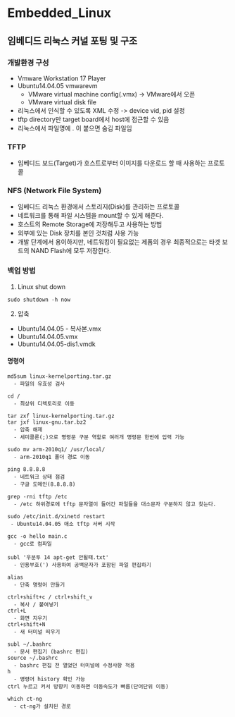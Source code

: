 # Embedded_Linux

## 임베디드 리눅스 커널 포팅 및 구조
### 개발환경 구성
- Vmware Workstation 17 Player
- Ubuntu14.04.05 vmwarevm 
  - VMware virtual machine config(.vmx) -> VMware에서 오픈
  - VMware virtual disk file
- 리눅스에서 인식할 수 있도록 XML 수정 -> device vid, pid 설정
- tftp directory만 target board에서 host에 접근할 수 있음
- 리눅스에서 파일명에 . 이 붙으면 숨김 파일임

### TFTP
- 임베디드 보드(Target)가 호스트로부터 이미지를 다운로드 할 때 사용하는 프로토콜

### NFS (Network File System)
- 임베디드 리눅스 환경에서 스토리지(Disk)를 관리하는 프로토콜
- 네트워크를 통해 파일 시스템을 mount할 수 있게 해준다.
- 호스트의 Remote Storage에 저장해두고 사용하는 방법
- 외부에 있는 Disk 장치를 본인 것처럼 사용 가능
- 개발 단계에서 용이하지만, 네트워킹이 필요없는 제품의 경우 최종적으로는 타겟 보드의 NAND Flash에 모두 저장한다.

### 백업 방법
1. Linux shut down
```
sudo shutdown -h now
```
2. 압축
- Ubuntu14.04.05 - 복사본.vmx
- Ubuntu14.04.05.vmx
- Ubuntu14.04.05-dis1.vmdk


#### 명령어
```
md5sum linux-kernelporting.tar.gz
  - 파일의 유효성 검사
```
```
cd /
  - 최상위 디렉토리로 이동
```
```
tar zxf linux-kernelporting.tar.gz
tar jxf linux-gnu.tar.bz2
  - 압축 해제
  - 세미콜론(;)으로 명령문 구분 역할로 여러개 명령문 한번에 입력 가능
```
```
sudo mv arm-2010q1/ /usr/local/
  - arm-2010q1 폴더 경로 이동
```
```
ping 8.8.8.8
  - 네트워크 상태 점검
  - 구글 도메인(8.8.8.8)
```
```
grep -rni tftp /etc
  - /etc 하위경로에 tftp 문자열이 들어간 파일들을 대소문자 구분하지 않고 찾는다.
 ```
 ```
 sudo /etc/init.d/xinetd restart
  - Ubuntu14.04.05 애소 tftp 서버 시작
```
```
gcc -o hello main.c
  - gcc로 컴파일
```
```
subl '우분투 14 apt-get 안될때.txt'
  - 인용부호(') 사용하여 공백문자가 포함된 파일 편집하기
```
```
alias
  - 단축 명령어 만들기
```
```
ctrl+shift+c / ctrl+shift_v
  - 복사 / 붙여넣기
ctrl+L
  - 화면 지우기
ctrl+shift+N
  - 새 터미널 띄우기
```
```
subl ~/.bashrc
  - 문서 편집기 (bashrc 편집)
source ~/.bashrc
  - bashrc 편집 전 열었던 터미널에 수정사항 적용
h
  - 명령어 history 확인 가능
ctrl 누르고 커서 방향키 이동하면 이동속도가 빠름(단어단위 이동)
```
```
which ct-ng
  - ct-ng가 설치된 경로
```
